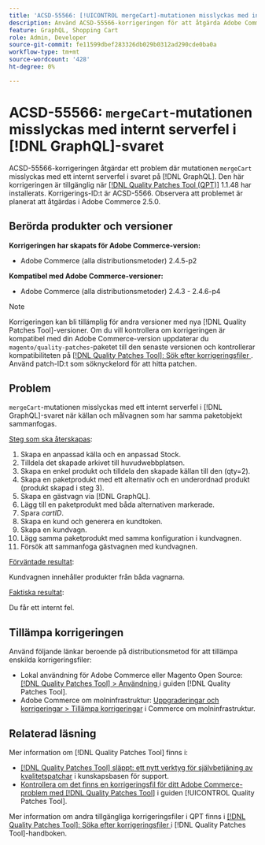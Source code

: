 ```yaml
---
title: 'ACSD-55566: [!UICONTROL mergeCart]-mutationen misslyckas med internt serverfel i  [!DNL GraphQL] response'
description: Använd ACSD-55566-korrigeringen för att åtgärda Adobe Commerce-problemet där mutationen "mergeCart" misslyckas med ett internt serverfel i svaret från  [!DNL GraphQL]  när källan och målvagnen som har samma paketobjekt sammanfogas.
feature: GraphQL, Shopping Cart
role: Admin, Developer
source-git-commit: fe11599dbef283326db029b0312ad290cde0ba0a
workflow-type: tm+mt
source-wordcount: '428'
ht-degree: 0%

---
```


# ACSD-55566: `mergeCart`-mutationen misslyckas med internt serverfel i [!DNL GraphQL]-svaret

ACSD-55566-korrigeringen åtgärdar ett problem där mutationen `mergeCart` misslyckas med ett internt serverfel i svaret på [!DNL GraphQL]. Den här korrigeringen är tillgänglig när [[!DNL Quality Patches Tool (QPT)]](https://experienceleague.adobe.com/en/docs/commerce-knowledge-base/kb/announcements/commerce-announcements/magento-quality-patches-released-new-tool-to-self-serve-quality-patches) 1.1.48 har installerats. Korrigerings-ID:t är ACSD-5566. Observera att problemet är planerat att åtgärdas i Adobe Commerce 2.5.0.

## Berörda produkter och versioner

**Korrigeringen har skapats för Adobe Commerce-version:**

* Adobe Commerce (alla distributionsmetoder) 2.4.5-p2

**Kompatibel med Adobe Commerce-versioner:**

* Adobe Commerce (alla distributionsmetoder) 2.4.3 - 2.4.6-p4

>[!NOTE]
>
>Korrigeringen kan bli tillämplig för andra versioner med nya [!DNL Quality Patches Tool]-versioner. Om du vill kontrollera om korrigeringen är kompatibel med din Adobe Commerce-version uppdaterar du `magento/quality-patches`-paketet till den senaste versionen och kontrollerar kompatibiliteten på [[!DNL Quality Patches Tool]: Sök efter korrigeringsfiler ](https://experienceleague.adobe.com/tools/commerce-quality-patches/index.html). Använd patch-ID:t som söknyckelord för att hitta patchen.

## Problem

`mergeCart`-mutationen misslyckas med ett internt serverfel i [!DNL GraphQL]-svaret när källan och målvagnen som har samma paketobjekt sammanfogas.

<u>Steg som ska återskapas</u>:

1. Skapa en anpassad källa och en anpassad Stock.
1. Tilldela det skapade arkivet till huvudwebbplatsen.
1. Skapa en enkel produkt och tilldela den skapade källan till den (qty=2).
1. Skapa en paketprodukt med ett alternativ och en underordnad produkt (produkt skapad i steg 3).
1. Skapa en gästvagn via [!DNL GraphQL].
1. Lägg till en paketprodukt med båda alternativen markerade.
1. Spara *cartID*.
1. Skapa en kund och generera en kundtoken.
1. Skapa en kundvagn.
1. Lägg samma paketprodukt med samma konfiguration i kundvagnen.
1. Försök att sammanfoga gästvagnen med kundvagnen.

<u>Förväntade resultat</u>:

Kundvagnen innehåller produkter från båda vagnarna.

<u>Faktiska resultat</u>:

Du får ett internt fel.

## Tillämpa korrigeringen

Använd följande länkar beroende på distributionsmetod för att tillämpa enskilda korrigeringsfiler:

* Lokal användning för Adobe Commerce eller Magento Open Source: [[!DNL Quality Patches Tool] > Användning ](/help/tools/quality-patches-tool/usage.md) i guiden [!DNL Quality Patches Tool].
* Adobe Commerce om molninfrastruktur: [Uppgraderingar och korrigeringar > Tillämpa korrigeringar](https://experienceleague.adobe.com/docs/commerce-cloud-service/user-guide/develop/upgrade/apply-patches.html) i Commerce om molninfrastruktur.

## Relaterad läsning

Mer information om [!DNL Quality Patches Tool] finns i:

* [[!DNL Quality Patches Tool] släppt: ett nytt verktyg för självbetjäning av kvalitetspatchar](https://experienceleague.adobe.com/en/docs/commerce-knowledge-base/kb/announcements/commerce-announcements/magento-quality-patches-released-new-tool-to-self-serve-quality-patches) i kunskapsbasen för support.
* [Kontrollera om det finns en korrigeringsfil för ditt Adobe Commerce-problem med  [!DNL Quality Patches Tool]](/help/tools/quality-patches-tool/patches-available-in-qpt/check-patch-for-magento-issue-with-magento-quality-patches.md) i guiden [!UICONTROL Quality Patches Tool].


Mer information om andra tillgängliga korrigeringsfiler i QPT finns i [[!DNL Quality Patches Tool]: Söka efter korrigeringsfiler ](https://experienceleague.adobe.com/tools/commerce-quality-patches/index.html) i [!DNL Quality Patches Tool]-handboken.
